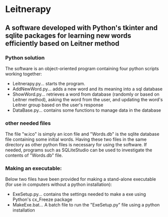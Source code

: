 # Leitnerapy
## A software developed with Python's tkinter and sqlite packages for learning new words efficiently based on Leitner method


### Python solution
The software is an object-oriented program containing four python scripts working together:
- Leitnerapy.py... starts the program.
- AddNewWord.py... adds a new word and its meaning into a sql database
- ShowWord.py... retrieves a word from database (randomly or based on Leitner method),
 asking the word from the user, and updating the word's Leitner group based on the user's response
- DataBase.py... contains some functions to manage data in the database

### other needed files
The file "w.ico" is simply an icon file and "Words.db" is the sqlite database file containing some initial words.
Having these two files in the same directory as other python files is necessary for using the software.
If needed, programs such as SQLiteStudio can be used to investigate the contents of "Words.db" file.

### Making an executable:
Below two files have been provided for making a stand-alone executable (for use in computers without a python installation):
- ExeSetup.py... contains the settings needed to make a exe using Python's cx_Freeze package
- MakeExe.bat... A batch file to run the "ExeSetup.py" file using a python installation




